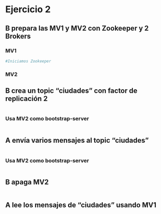 # Ejercicio 2

## B prepara las MV1 y MV2 con Zookeeper y 2 Brokers

### MV1

```bash
#Iniciamos Zookeeper

```

### MV2

## B crea un topic “ciudades” con factor de replicación 2

```bash

```

### Usa MV2 como bootstrap-server

```bash

```

## A envía varios mensajes al topic “ciudades”

```bash

```

### Usa MV2 como bootstrap-server

```bash

```

## B apaga MV2

```bash

```

## A lee los mensajes de “ciudades” usando MV1

```bash

```
